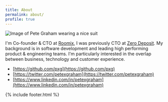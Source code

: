 ```yaml
---
title: About
permalink: about/
profile: true
---
```

<img class="center" src="/assets/images/pete_graham.jpg" alt="Image of Pete Graham wearing a nice suit"/>

I'm Co-founder & CTO at [Roomix](https://roomixdiy.com), I was previously CTO at [Zero Deposit](https://www.zerodeposit.com). My background is in software development and leading high performing product & engineering teams. I'm particularly interested in the overlap between business, technology and customer experience.

 - [https://github.com/pxg](https://github.com/pxg)
 - [https://twitter.com/petexgraham](https://twitter.com/petexgraham)
 - [https://www.linkedin.com/in/petexgraham](https://www.linkedin.com/in/petexgraham)

{% include footer.html %}

